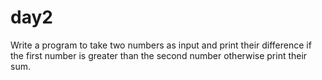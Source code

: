 # day2
Write a program to take two numbers as input and print their difference if the first number is greater than the second number
otherwise print their sum.
